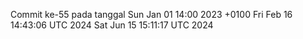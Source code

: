Commit ke-55 pada tanggal Sun Jan 01 14:00 2023 +0100
Fri Feb 16 14:43:06 UTC 2024
Sat Jun 15 15:11:17 UTC 2024
